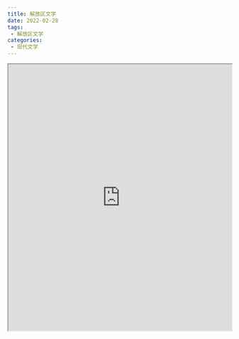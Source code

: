 ```yaml
---
title: 解放区文学
date: 2022-02-28
tags:
 - 解放区文学
categories:
 - 现代文学
---
```




<iframe src="http://localhost:8080/pdf/web/viewer.html?file=https://vkceyugu.cdn.bspapp.com/VKCEYUGU-e9075d72-0451-48df-afe1-d46932ae4554/d332e702-652d-42e8-ba0d-41f2c47828be.pdf" width="100%" height="600px"></iframe>